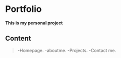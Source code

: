 # Portfolio

**This is my personal project**

## Content

>-Homepage.
>-aboutme.
>-Projects.
>-Contact me.




